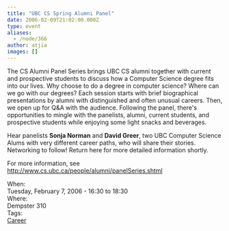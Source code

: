```yaml
---
title: "UBC CS Spring Alumni Panel"
date: 2006-02-09T21:02:00.000Z
type: event
aliases:
  - /node/366
author: atjia
images: []
---
```


<div class="field field-name-body field-type-text-with-summary field-label-hidden"><div class="field-items"><div class="field-item even"><p>The CS Alumni Panel Series brings UBC CS alumni together with current and prospective students to discuss how a Computer Science degree fits into our lives. Why choose to do a degree in computer science? Where can we go with our degrees? Each session starts with brief biographical presentations by alumni with distinguished and often unusual careers. Then, we open up for Q&amp;A with the audience. Following the panel, there&apos;s opportunities to mingle with the panelists, alumni, current students, and prospective students while enjoying some light snacks and beverages.</p>
<p>Hear panelists <b>Sonja Norman</b> and <b>David Greer</b>, two UBC Computer Science Alums with very different career paths, who will share their stories. Networking to follow! Return here for more detailed information shortly.</p>
<p>For more information, see <a href="http://www.cs.ubc.ca/people/alumni/panelSeries.shtml">http://www.cs.ubc.ca/people/alumni/panelSeries.shtml</a></p>
</div></div></div><div class="field field-name-field-dates field-type-datetime field-label-above"><div class="field-label">When:&#xA0;</div><div class="field-items"><div class="field-item even"><span class="date-display-single">Tuesday, February 7, 2006 - <span class="date-display-range"><span class="date-display-start">16:30</span> to <span class="date-display-end">18:30</span></span></span></div></div></div><div class="field field-name-field-location field-type-text field-label-above"><div class="field-label">Where:&#xA0;</div><div class="field-items"><div class="field-item even">Dempster 310</div></div></div>    <footer>
    <div class="field field-name-field-tags field-type-taxonomy-term-reference field-label-above"><div class="field-label">Tags:&#xA0;</div><div class="field-items"><div class="field-item even"><a href="/career">Career</a></div></div></div>      </footer>